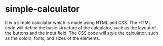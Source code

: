 # simple-calculator
It is a simple calculator which is  made using HTML and CSS. The HTML code will define the basic structure of the calculator, such as the layout of the buttons and the input field. The CSS code will style the calculator, such as the colors, fonts, and sizes of the elements.
